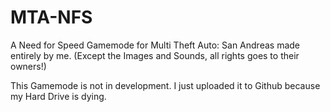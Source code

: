 MTA-NFS
=======

A Need for Speed Gamemode for Multi Theft Auto: San Andreas made entirely by me. (Except the Images and Sounds, all rights goes to their owners!)

This Gamemode is not in development. I just uploaded it to Github because my Hard Drive is dying.
